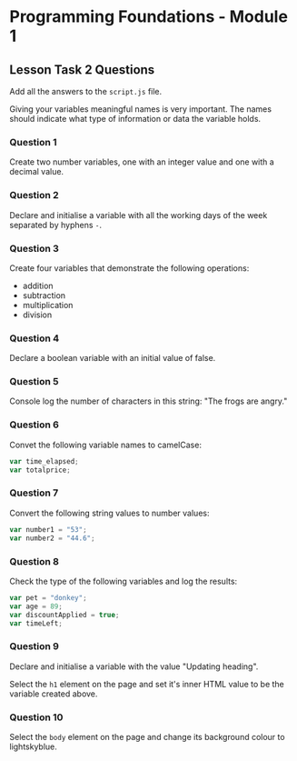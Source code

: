 # Programming Foundations - Module 1

## Lesson Task 2 Questions

Add all the answers to the `script.js` file.

Giving your variables meaningful names is very important. The names should indicate what type of information or data the variable holds.

### Question 1

Create two number variables, one with an integer value and one with a decimal value.

### Question 2

Declare and initialise a variable with all the working days of the week separated by hyphens `-`.

### Question 3

Create four variables that demonstrate the following operations:

- addition
- subtraction
- multiplication
- division

### Question 4

Declare a boolean variable with an initial value of false.

### Question 5

Console log the number of characters in this string: "The frogs are angry."

### Question 6

Convet the following variable names to camelCase:

```js
var time_elapsed;
var totalprice;
```

### Question 7

Convert the following string values to number values:

```js
var number1 = "53";
var number2 = "44.6";
```

### Question 8

Check the type of the following variables and log the results:

```js
var pet = "donkey";
var age = 89;
var discountApplied = true;
var timeLeft;
```

### Question 9

Declare and initialise a variable with the value "Updating heading".

Select the `h1` element on the page and set it's inner HTML value to be the variable created above.

### Question 10

Select the `body` element on the page and change its background colour to lightskyblue.
